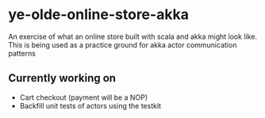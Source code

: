 # ye-olde-online-store-akka

An exercise of what an online store built with scala and akka might look like. This is being used as a practice
ground for akka actor communication patterns

## Currently working on
- Cart checkout (payment will be a NOP)
- Backfill unit tests of actors using the testkit
